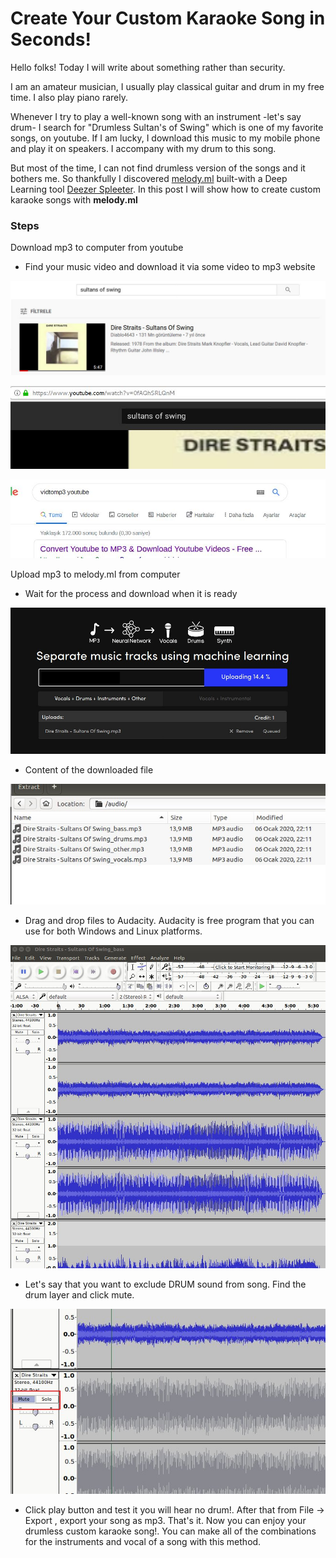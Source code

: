 # Create Your Custom Karaoke Song in Seconds!

Hello folks! Today I will write about something rather than security.

I am an amateur musician, I usually play classical guitar and drum in my free time. I also play piano rarely.

Whenever I try to play a well-known song with an instrument -let's say drum- I search for "Drumless Sultan's of Swing" which is one of my favorite songs, on youtube.
If I am lucky, I download this music to my mobile phone and play it on speakers. I accompany with my drum to this song.

But most of the time, I can not find drumless version of the songs and it bothers me. So thankfully I discovered [melody.ml](https://melody.ml/) built-with a Deep Learning tool [Deezer Spleeter](https://github.com/deezer/spleeter). In this post I will show how to create custom karaoke songs with **melody.ml**

### Steps

Download mp3 to computer from youtube

*   Find your music video and download it via some video to mp3 website

![image](../images/post7/01.jpg)

![image](../images/post7/02.jpg)

![image](../images/post7/03.jpg)


Upload mp3 to melody.ml from computer

*   Wait for the process and download when it is ready

![image](../images/post7/05.jpg)

*   Content of the downloaded file

![image](../images/post7/06.jpg)


*   Drag and drop files to Audacity. Audacity is free program that you can use for both
Windows and Linux platforms.

![image](../images/post7/07.jpg)


*   Let's say that you want to exclude DRUM sound from song. Find the drum layer and click mute.

![image](../images/post7/08.jpg)

*   Click play button and test it you will hear no drum!. After that from File -> Export , export your song as mp3.
That's it. Now you can enjoy your drumless custom karaoke song!. You can make all of the combinations for the instruments and vocal of a song with this method.
